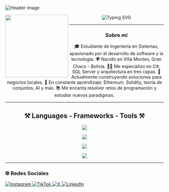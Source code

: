 <!-- README.md -->
![Header image](https://raw.githubusercontent.com/jayrajroshan/jayrajroshan/master/Assets/GitHub_Header.jpg)

<img align="left" height="200" src="https://media.giphy.com/media/ao9DUiTKH60XS/giphy.gif"/>

<p align="center">
  <img src="https://readme-typing-svg.demolab.com?font=Noto+Sans&weight=600&pause=1000&color=007ACC&center=true&vCenter=true&width=435&lines=Hola%2C+soy+Alex+Cerezo+%F0%9F%98%8E" alt="Typing SVG">
</p>

---

<h3 align="center">Sobre mí</h3>

<p align="center">
🎓 Estudiante de Ingeniería en Sistemas, apasionado por el desarrollo de software y la tecnología.  
🌍 Nacido en Villa Montes, Gran Chaco - Bolivia.  
👨‍💻 Me especializo en C#, SQL Server y arquitectura en tres capas.  
🚀 Actualmente construyendo soluciones para negocios locales.  
🧠 En constante aprendizaje: Ethereum, Solidity, teoría de conjuntos, AI y más.  
📚 Me encanta resolver retos de programación y estudiar nuevos paradigmas.  
</p>

---

<h2 align="center">⚒️ Languages - Frameworks - Tools ⚒️</h2>

<div align="center">
  <!-- Lenguajes -->
  <img src="https://skillicons.dev/icons?i=javascript,html,css,python,csharp,pascal,php,cpp,solidity" /><br>

  <!-- Frameworks -->
  <img src="https://skillicons.dev/icons?i=laravel,react,vue" /><br>

  <!-- Herramientas / IDEs -->
  <img src="https://skillicons.dev/icons?i=visualstudio,visualstudiocode,arduino,github,androidstudio" /><br>

  <!-- Bases de Datos -->
  <img src="https://skillicons.dev/icons?i=sqlserver,mysql,oracle" />
</div>

---

### 🌐 Redes Sociales

<p align="left">
  <a href="https://www.instagram.com/alexmercerostras/?__pwa=1" target="_blank">
    <img src="https://img.shields.io/badge/Instagram-E4405F?style=for-the-badge&logo=instagram&logoColor=white" alt="Instagram">
  </a>
  <a href="https://www.tiktok.com/@ac_exploit?is_from_webapp=1&sender_device=pc" target="_blank">
    <img src="https://img.shields.io/badge/TikTok-000000?style=for-the-badge&logo=tiktok&logoColor=white" alt="TikTok">
  </a>
  <a href="https://x.com/AlexCerezo74640?t=8UY6iXI78LKmgRzsfGx-Cg&s=09" target="_blank">
    <img src="https://img.shields.io/badge/-?style=for-the-badge&logo=x&logoColor=white&color=1DA1F2" alt="X">
  </a>
  <a href="https://www.linkedin.com/in/alex-cerezo-296897354?utm_source=share&utm_campaign=share_via&utm_content=profile&utm_medium=android_app" target="_blank">
    <img src="https://img.shields.io/badge/LinkedIn-0077B5?style=for-the-badge&logo=linkedin&logoColor=white" alt="LinkedIn">
  </a>
</p>

